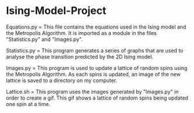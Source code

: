 # Ising-Model-Project

Equations.py = This file contains the equations used in the Ising model and the Metropolis Algorithm. It is imported as a module in the files "Statistics.py" and "Images.py".

Statistics.py = This program generates a series of graphs that are used to analyse the phase transition predicted by the 2D Ising model.

Images.py = This program is used to update a lattice of random spins using the Metropolis Algorithm. As each spins is updated, an image of the new lattice is saved to a directory on my computer.

Lattice.sh = This program uses the images generated by "Images.py" in order to create a gif. This gif shows a lattice of random spins being updated one spin at a time.
